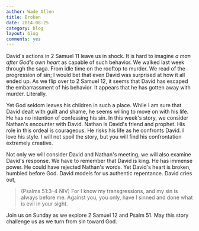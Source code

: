 ```yaml
---
author: Wade Allen
title: Broken
date: 2014-08-25
category: blog
layout: blog
comments: yes
---
```

 
David's actions in 2 Samuel 11 leave us in shock. It is hard to imagine *a man after God's own heart* as capable of such behavior. We walked last week through the saga. From idle time on the rooftop to murder. We read of the progression of sin; I would bet that even David was surprised at how it all ended up. As we flip over to 2 Samuel 12, it seems that David has escaped the embarrassment of his behavior. It appears that he has gotten away with murder. Literally.

Yet God seldom leaves his children in such a place. While I am sure that David dealt with guilt and shame, he seems willing to move on with his life. He has no intention of confessing his sin. In this week's story, we consider Nathan's encounter with David. Nathan is David's friend and prophet. His role in this ordeal is courageous. He risks his life as he confronts David. I love his style. I will not spoil the story, but you will find his confrontation extremely creative.

Not only we will consider David and Nathan's meeting, we will also examine David's response. We have to remember that David is king. He has immense power. He could have rejected Nathan's words. Yet David's heart is broken, humbled before God. David models for us authentic repentance. David cries out,

>(Psalms 51:3–4 NIV) For I know my transgressions, and my sin is always before me. Against you, you only, have I sinned and done what is evil in your sight.

Join us on Sunday as we explore 2 Samuel 12 and Psalm 51. May this story challenge us as we turn from sin toward God.
